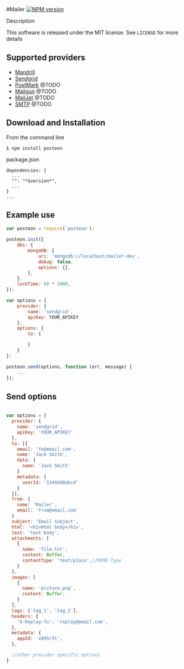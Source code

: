 
#Mailer
[![NPM version](http://img.shields.io/npm/v/mailer.svg)](https://www.npmjs.org/package/mailer)

Description

This software is released under the MIT license. See `LICENSE` for more details

## Supported providers
* [Mandrill](https://mandrillapp.com/api/docs/)
* [Sendgrid](https://sendgrid.com/docs/API_Reference/index.html)
* [PostMark](http://developer.postmarkapp.com/) @TODO
* [Mailgun](https://documentation.mailgun.com/api_reference.html) @TODO
* [MailJet](http://dev.mailjet.com/guides/#about-the-mailjet-restful-api) @TODO
* [SMTP]() @TODO

## Download and Installation

From the command line

	$ npm install posteon

package.json

	dependencies: {
      ...
      "": "*$version*",
      ...
    }
    ...

## Example use

```javascript
var posteon = require('posteon');

posteon.init({
	dbs: {
		mongoDB: {
			uri: 'mongodb://localhost/mailer-dev',
			debug: false,
			options: {},
		},
	},
	lockTime: 60 * 1000,
});

var options = {
	provider: {
		name: 'sendgrid',
		apiKey: YOUR_APIKEY
	},
	options: {
		to: {

		}
	}
};

posteon.send(options, function (err, message) {
	...
});
```


## Send options

```javascript

var options = {
  provider: {
    name: 'sendgrid',
    apiKey: 'YOUR_APIKEY'
  },
  to: [{
    email: 'to@email.com',
    name: 'Jack Smith',
    data: {
      name: 'Jack Smith'
    }
    metadata: {
      userId: '1345698abcd'
    }
  }],
  from: {
    name: 'Mailer',
    email: 'from@email.com'
  }
  subject: 'Email subject',
  html: '<h1>Html body</h1>',
  text: 'text body',
  attachments: [
    {
      name: 'file.txt',
      content: Buffer,
      contentType: 'text/plain',//MIME Type
    }
  ],
  images: [
    {
      name: 'picture.png',
      content: Buffer,      
    }
  ],
  tags: ['tag_1', 'tag_2'],
  headers: {
    'X-Replay-To': 'replay@email.com',
  },
  metadata: {
    appId: 'x895r5t',
  },

  //other provider specific options
}
```
